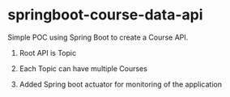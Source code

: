 # springboot-course-data-api

Simple POC using Spring Boot to create a Course API.

1. Root API is Topic

2. Each Topic can have multiple Courses

3. Added Spring boot actuator for monitoring of the application
